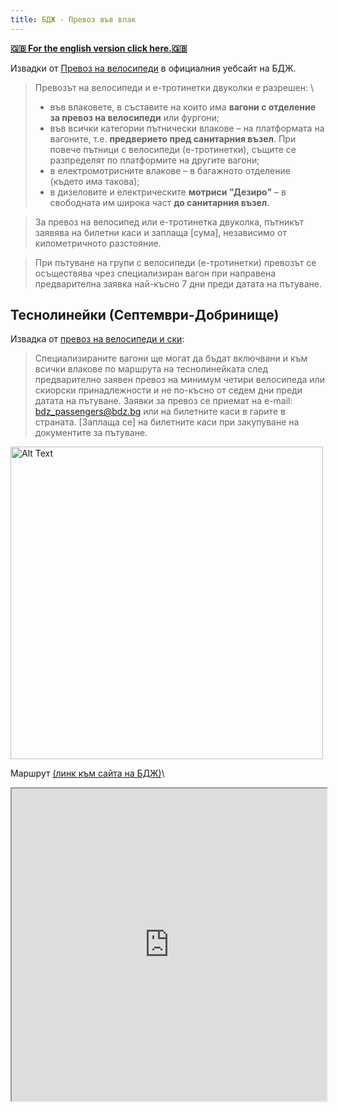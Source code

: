 ```yaml
---
title: БДЖ - Превоз във влак
---
```


[**🇬🇧 For the english version click here.🇬🇧**](/en/rulebooks/train/)

Извадки от [Превоз на велосипеди](https://www.bdz.bg/bg/a/prevoz-na-velosipedi) в официалния уебсайт на БДЖ.

> Превозът на велосипеди и е-тротинетки двуколки е разрешен: \
> - във влаковете, в съставите на които има **вагони с отделение за превоз на велосипеди** или фургони;
> - във всички категории пътнически влакове – на платформата на вагоните, т.е. **предверието пред санитарния възел**. При повече пътници с велосипеди (е-тротинетки), същите се разпределят по платформите на другите вагони;
> - в електромотрисните влакове – в багажното отделение (където има такова);
> - в дизеловите и електрическите **мотриси "Дезиро"** – в свободната им широка част **до санитарния възел**.

> За превоз на велосипед или е-тротинетка двуколка, пътникът заявява на билетни каси и заплаща [сума], независимо от километричното разстояние.

> При пътуване на групи с велосипеди (е-тротинетки) превозът се осъществява чрез специализиран вагон при направена предварителна заявка най-късно 7 дни преди датата на пътуване.

## Теснолинейки (Септември-Добринище)

Извадка от [превоз на велосипеди и ски](https://www.bdz.bg/bg/a/spetsialni-vagoni-za-prevoz-na-velosipedi-i-skiorski-prinadlezhnosti-shche-se-dvizhat-po-tesnolineykata):
> Специализираните вагони ще могат да бъдат включвани и към всички влакове по маршрута на теснолинейката след предварително заявен превоз на минимум четири велосипеда или скиорски принадлежности и не по-късно от седем дни преди датата на пътуване. Заявки за превоз се приемат на e-mail: bdz_passengers@bdz.bg или на билетните каси в гарите в страната. [Заплаща се] на билетните каси при закупуване на документите за пътуване.

<!-- <img src="../attachments/tesnolineika_wagon.jpg" alt="Alt Text" width="500"> -->
<img src="https://p.bdz.bg/www/o/u/outside-wagon-3996-1140x0.jpg" alt="Alt Text" width="500">

Маршрут [(линк към сайта на БДЖ)](https://www.bdz.bg/bg/c/rodopska-tesnolineika)\
<!-- <img src="../attachments/tesnolineika_route.png" alt="Alt Text" width="500"> -->
<iframe src="https://www.google.com/maps/d/u/0/embed?mid=13Ke06MOSLTuBBbr2ITKNV7kLhs_v2Qc&ehbc=2E312F&ll=42.00216024216979%2C23.784364421199275&z=11"
  width="100%" height="500" allowfullscreen loading="lazy">
</iframe>
